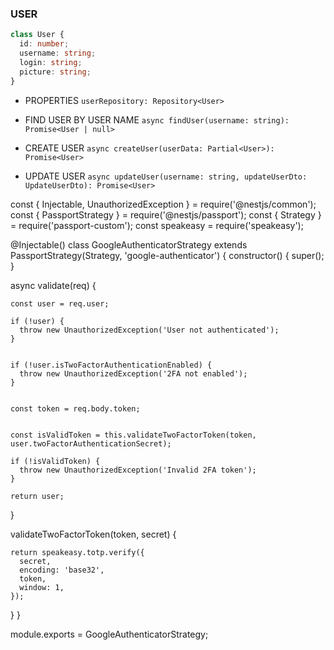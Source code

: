 ### USER

```typescript
class User {
  id: number;
  username: string;
  login: string;
  picture: string;
}
```

* PROPERTIES 
`userRepository: Repository<User>`

* FIND USER BY USER NAME
`async findUser(username: string): Promise<User | null> `

* CREATE USER
`async createUser(userData: Partial<User>): Promise<User>`

* UPDATE USER 
`async updateUser(username: string, updateUserDto: UpdateUserDto): Promise<User>`


const { Injectable, UnauthorizedException } = require('@nestjs/common');
const { PassportStrategy } = require('@nestjs/passport');
const { Strategy } = require('passport-custom');
const speakeasy = require('speakeasy');

@Injectable()
class GoogleAuthenticatorStrategy extends PassportStrategy(Strategy, 'google-authenticator') {
  constructor() {
    super();
  }

  async validate(req) {

    const user = req.user;

    if (!user) {
      throw new UnauthorizedException('User not authenticated');
    }


    if (!user.isTwoFactorAuthenticationEnabled) {
      throw new UnauthorizedException('2FA not enabled');
    }


    const token = req.body.token; 


    const isValidToken = this.validateTwoFactorToken(token, user.twoFactorAuthenticationSecret);

    if (!isValidToken) {
      throw new UnauthorizedException('Invalid 2FA token');
    }

    return user;
  }

  validateTwoFactorToken(token, secret) {

    return speakeasy.totp.verify({
      secret,
      encoding: 'base32',
      token,
      window: 1, 
    });
  }
}

module.exports = GoogleAuthenticatorStrategy;
